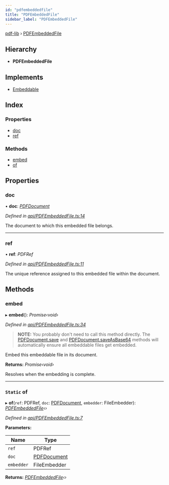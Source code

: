 ```yaml
---
id: "pdfembeddedfile"
title: "PDFEmbeddedFile"
sidebar_label: "PDFEmbeddedFile"
---
```


[pdf-lib](../index.md) › [PDFEmbeddedFile](pdfembeddedfile.md)

## Hierarchy

* **PDFEmbeddedFile**

## Implements

* [Embeddable](../interfaces/embeddable.md)

## Index

### Properties

* [doc](pdfembeddedfile.md#doc)
* [ref](pdfembeddedfile.md#ref)

### Methods

* [embed](pdfembeddedfile.md#embed)
* [of](pdfembeddedfile.md#static-of)

## Properties

###  doc

• **doc**: *[PDFDocument](pdfdocument.md)*

*Defined in [api/PDFEmbeddedFile.ts:14](https://github.com/Hopding/pdf-lib/blob/c47aae6/src/api/PDFEmbeddedFile.ts#L14)*

The document to which this embedded file belongs.

___

###  ref

• **ref**: *PDFRef*

*Defined in [api/PDFEmbeddedFile.ts:11](https://github.com/Hopding/pdf-lib/blob/c47aae6/src/api/PDFEmbeddedFile.ts#L11)*

The unique reference assigned to this embedded file within the document.

## Methods

###  embed

▸ **embed**(): *Promise‹void›*

*Defined in [api/PDFEmbeddedFile.ts:34](https://github.com/Hopding/pdf-lib/blob/c47aae6/src/api/PDFEmbeddedFile.ts#L34)*

> **NOTE:** You probably don't need to call this method directly. The
> [PDFDocument.save](pdfdocument.md#save) and [PDFDocument.saveAsBase64](pdfdocument.md#saveasbase64) methods will
> automatically ensure all embeddable files get embedded.

Embed this embeddable file in its document.

**Returns:** *Promise‹void›*

Resolves when the embedding is complete.

___

### `Static` of

▸ **of**(`ref`: PDFRef, `doc`: [PDFDocument](pdfdocument.md), `embedder`: FileEmbedder): *[PDFEmbeddedFile](pdfembeddedfile.md)‹›*

*Defined in [api/PDFEmbeddedFile.ts:7](https://github.com/Hopding/pdf-lib/blob/c47aae6/src/api/PDFEmbeddedFile.ts#L7)*

**Parameters:**

Name | Type |
------ | ------ |
`ref` | PDFRef |
`doc` | [PDFDocument](pdfdocument.md) |
`embedder` | FileEmbedder |

**Returns:** *[PDFEmbeddedFile](pdfembeddedfile.md)‹›*
